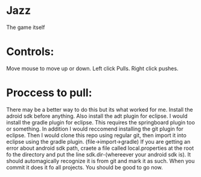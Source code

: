 Jazz
====

The game itself

Controls:
=========

Move mouse to move up or down.
Left click Pulls.
Right click pushes.

Proccess to pull:
=================

There may be a better way to do this but its what worked for me.
Install the adroid sdk before anything. Also install the adt plugin for eclipse.
I would install the gradle plugin for eclipse. This requires the springboard plugin too or something.
In addition I would reccomend installing the git plugin for eclipse.
Then I would clone this repo using regular git, then import it into eclipse using the gradle plugin. 
(file->import->gradle)
If you are getting an error about android sdk path, craete a file called local.properties at the root fo the directory and put the line sdk.dir-(whereever your android sdk is). 
It should automagically recognize it is from git and mark it as such. When you commit it does it fo all projects.
You should be good to go now.



